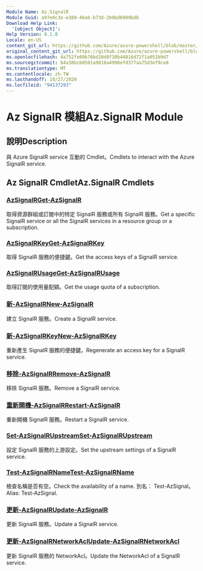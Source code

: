 ```yaml
---
Module Name: Az.SignalR
Module Guid: a97e0c3e-e389-46a6-b73d-2b9bd6909bdb
Download Help Link:
  '[object Object]': 
Help Version: 0.1.0
Locale: en-US
content_git_url: https://github.com/Azure/azure-powershell/blob/master/src/SignalR/SignalR/help/Az.SignalR.md
original_content_git_url: https://github.com/Azure/azure-powershell/blob/master/src/SignalR/SignalR/help/Az.SignalR.md
ms.openlocfilehash: 4a752fe09b76bd20d8f30b44816d72f1a051b9d7
ms.sourcegitcommit: b4a38bcb0501a9016a4998efd377aa75d3ef9ce8
ms.translationtype: MT
ms.contentlocale: zh-TW
ms.lasthandoff: 10/27/2020
ms.locfileid: "94137293"
---
```

# <span data-ttu-id="31b02-101">Az SignalR 模組</span><span class="sxs-lookup"><span data-stu-id="31b02-101">Az.SignalR Module</span></span>
## <span data-ttu-id="31b02-102">說明</span><span class="sxs-lookup"><span data-stu-id="31b02-102">Description</span></span>
<span data-ttu-id="31b02-103">與 Azure SignalR service 互動的 Cmdlet。</span><span class="sxs-lookup"><span data-stu-id="31b02-103">Cmdlets to interact with the Azure SignalR service.</span></span>

## <span data-ttu-id="31b02-104">Az SignalR Cmdlet</span><span class="sxs-lookup"><span data-stu-id="31b02-104">Az.SignalR Cmdlets</span></span>
### [<span data-ttu-id="31b02-105">AzSignalR</span><span class="sxs-lookup"><span data-stu-id="31b02-105">Get-AzSignalR</span></span>](Get-AzSignalR.md)
<span data-ttu-id="31b02-106">取得資源群組或訂閱中的特定 SignalR 服務或所有 SignalR 服務。</span><span class="sxs-lookup"><span data-stu-id="31b02-106">Get a specific SignalR service or all the SignalR services in a resource group or a subscription.</span></span>

### [<span data-ttu-id="31b02-107">AzSignalRKey</span><span class="sxs-lookup"><span data-stu-id="31b02-107">Get-AzSignalRKey</span></span>](Get-AzSignalRKey.md)
<span data-ttu-id="31b02-108">取得 SignalR 服務的便捷鍵。</span><span class="sxs-lookup"><span data-stu-id="31b02-108">Get the access keys of a SignalR service.</span></span>

### [<span data-ttu-id="31b02-109">AzSignalRUsage</span><span class="sxs-lookup"><span data-stu-id="31b02-109">Get-AzSignalRUsage</span></span>](Get-AzSignalRUsage.md)
<span data-ttu-id="31b02-110">取得訂閱的使用量配額。</span><span class="sxs-lookup"><span data-stu-id="31b02-110">Get the usage quota of a subscription.</span></span>

### [<span data-ttu-id="31b02-111">新-AzSignalR</span><span class="sxs-lookup"><span data-stu-id="31b02-111">New-AzSignalR</span></span>](New-AzSignalR.md)
<span data-ttu-id="31b02-112">建立 SignalR 服務。</span><span class="sxs-lookup"><span data-stu-id="31b02-112">Create a SignalR service.</span></span>

### [<span data-ttu-id="31b02-113">新-AzSignalRKey</span><span class="sxs-lookup"><span data-stu-id="31b02-113">New-AzSignalRKey</span></span>](New-AzSignalRKey.md)
<span data-ttu-id="31b02-114">重新產生 SignalR 服務的便捷鍵。</span><span class="sxs-lookup"><span data-stu-id="31b02-114">Regenerate an access key for a SignalR service.</span></span>

### [<span data-ttu-id="31b02-115">移除-AzSignalR</span><span class="sxs-lookup"><span data-stu-id="31b02-115">Remove-AzSignalR</span></span>](Remove-AzSignalR.md)
<span data-ttu-id="31b02-116">移除 SignalR 服務。</span><span class="sxs-lookup"><span data-stu-id="31b02-116">Remove a SignalR service.</span></span>

### [<span data-ttu-id="31b02-117">重新開機-AzSignalR</span><span class="sxs-lookup"><span data-stu-id="31b02-117">Restart-AzSignalR</span></span>](Restart-AzSignalR.md)
<span data-ttu-id="31b02-118">重新開機 SignalR 服務。</span><span class="sxs-lookup"><span data-stu-id="31b02-118">Restart a SignalR service.</span></span>

### [<span data-ttu-id="31b02-119">Set-AzSignalRUpstream</span><span class="sxs-lookup"><span data-stu-id="31b02-119">Set-AzSignalRUpstream</span></span>](Set-AzSignalRUpstream.md)
<span data-ttu-id="31b02-120">設定 SignalR 服務的上游設定。</span><span class="sxs-lookup"><span data-stu-id="31b02-120">Set the upstream settings of a SignalR service.</span></span>

### [<span data-ttu-id="31b02-121">Test-AzSignalRName</span><span class="sxs-lookup"><span data-stu-id="31b02-121">Test-AzSignalRName</span></span>](Test-AzSignalRName.md)
<span data-ttu-id="31b02-122">檢查名稱是否有空。</span><span class="sxs-lookup"><span data-stu-id="31b02-122">Check the availability of a name.</span></span> <span data-ttu-id="31b02-123">別名： Test-AzSignal。</span><span class="sxs-lookup"><span data-stu-id="31b02-123">Alias: Test-AzSignal.</span></span>

### [<span data-ttu-id="31b02-124">更新-AzSignalR</span><span class="sxs-lookup"><span data-stu-id="31b02-124">Update-AzSignalR</span></span>](Update-AzSignalR.md)
<span data-ttu-id="31b02-125">更新 SignalR 服務。</span><span class="sxs-lookup"><span data-stu-id="31b02-125">Update a SignalR service.</span></span>

### [<span data-ttu-id="31b02-126">更新-AzSignalRNetworkAcl</span><span class="sxs-lookup"><span data-stu-id="31b02-126">Update-AzSignalRNetworkAcl</span></span>](Update-AzSignalRNetworkAcl.md)
<span data-ttu-id="31b02-127">更新 SignalR 服務的 NetworkAcl。</span><span class="sxs-lookup"><span data-stu-id="31b02-127">Update the NetworkAcl of a SignalR service.</span></span>

